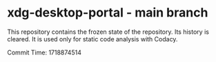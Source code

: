 # xdg-desktop-portal - main branch

This repository contains the frozen state of the repository.
Its history is cleared. It is used only for static code
analysis with Codacy.

Commit Time: 1718874514